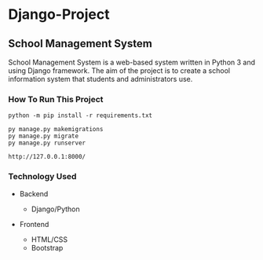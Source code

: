 # Django-Project

## School Management System

School Management System is a web-based system written in Python 3 and using Django framework. The aim of the project is to create a school information system that students and administrators use.

### How To Run This Project 

``` 
python -m pip install -r requirements.txt
```
 
``` 
py manage.py makemigrations
py manage.py migrate
py manage.py runserver
```

``` 
http://127.0.0.1:8000/
```

### Technology Used

* Backend
  * Django/Python
  
* Frontend
  * HTML/CSS
  * Bootstrap
